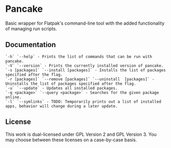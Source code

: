 # Pancake
Basic wrapper for Flatpak's command-line tool with the added functionality of managing run scripts.

## Documentation
    `-h` `--help` - Prints the list of commands that can be run with pancake.
	`-V` `--version` - Prints the currently installed version of pancake.
	`-s [packages]` `--install [packages]` - Installs the list of packages specified after the flag.
	`-r [packages]` `--remove [packages]` `--uninstall	[packages]` - Uninstalls the list of packages specified after the flag.
	`-u` `--update` - Updates all installed packages.
	`-q <package>` `--query <package>` - Searches for the given package online.
	`-l` `--symlinks` - TODO: Temporarily prints out a list of installed apps, behavior will change during a later update.

## License
This work is dual-licensed under GPL Version 2 and GPL Version 3. You may choose between these licenses on a case-by-case basis.

